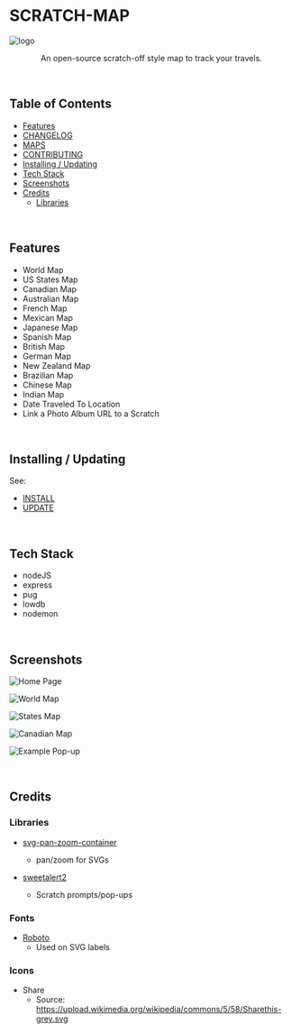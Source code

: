 # SCRATCH-MAP

![logo](https://user-images.githubusercontent.com/11009228/201435148-647ed019-7cec-4e75-bce9-a4d1972fb4e9.jpg)

<p style="text-align: center;">An open-source scratch-off style map to track your travels.</p>

<br />

## Table of Contents
  - [Features](#features)
  - [CHANGELOG](docs/CHANGELOG.md)
  - [MAPS](docs/MAPS.md)
  - [CONTRIBUTING](CONTRIBUTING.md)
  - [Installing / Updating](#installing--updating)
  - [Tech Stack](#tech-stack)
  - [Screenshots](#screenshots)
  - [Credits](#credits)
    - [Libraries](#libraries)

<br />

## Features
  - World Map
  - US States Map
  - Canadian Map
  - Australian Map
  - French Map
  - Mexican Map
  - Japanese Map
  - Spanish Map
  - British Map
  - German Map
  - New Zealand Map
  - Brazilian Map
  - Chinese Map
  - Indian Map
  - Date Traveled To Location
  - Link a Photo Album URL to a Scratch

<br />

## Installing / Updating

See:
  - [INSTALL](docs/INSTALL.md)
  - [UPDATE](docs/UPDATE.md)

<br />

## Tech Stack
- nodeJS
- express
- pug
- lowdb
- nodemon

<br />

## Screenshots

![Home Page](https://user-images.githubusercontent.com/11009228/201794201-dcff2e3c-027e-45da-9379-6ee855838a14.png)

![World Map](https://user-images.githubusercontent.com/11009228/201389466-269d0fe5-88e0-42d6-bd9e-fe1fe79befb8.png)

![States Map](https://user-images.githubusercontent.com/11009228/201389708-1e3643a1-1cf6-4f23-98ec-e34a72acafd0.png)

![Canadian Map](https://user-images.githubusercontent.com/11009228/201794259-20e3f9b5-b126-4c8d-8cb0-820b6f16da0a.png)

![Example Pop-up](https://user-images.githubusercontent.com/11009228/201492766-4c1a7614-6d48-411f-90e4-97ac9a6f4ca1.png)

<br />

## Credits

### Libraries
- [svg-pan-zoom-container](https://github.com/luncheon/svg-pan-zoom-container)
  - pan/zoom for SVGs

- [sweetalert2](https://github.com/sweetalert2/sweetalert2)
  - Scratch prompts/pop-ups

### Fonts
- [Roboto](https://fonts.google.com/specimen/Roboto)
  - Used on SVG labels

### Icons
- Share
  - Source: https://upload.wikimedia.org/wikipedia/commons/5/58/Sharethis-grey.svg
